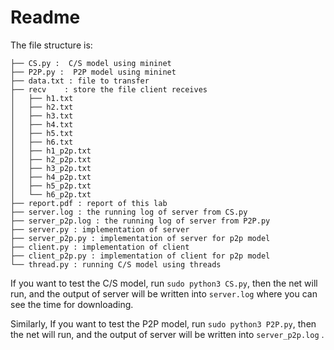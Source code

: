# Readme

The file structure is:

```
├── CS.py :  C/S model using mininet
├── P2P.py :  P2P model using mininet
├── data.txt : file to transfer
├── recv	: store the file client receives
│   ├── h1.txt
│   ├── h2.txt
│   ├── h3.txt
│   ├── h4.txt
│   ├── h5.txt
│   ├── h6.txt
│   ├── h1_p2p.txt
│   ├── h2_p2p.txt
│   ├── h3_p2p.txt
│   ├── h4_p2p.txt
│   ├── h5_p2p.txt
│   └── h6_p2p.txt
├── report.pdf : report of this lab
├── server.log : the running log of server from CS.py
├── server_p2p.log : the running log of server from P2P.py
├── server.py : implementation of server
├── server_p2p.py : implementation of server for p2p model
├── client.py : implementation of client
├── client_p2p.py : implementation of client for p2p model
└── thread.py : running C/S model using threads
```

If you want to test the C/S model, run `sudo python3 CS.py`, then the net will run, and the output of server will be written into `server.log` where you can see the time for downloading.

Similarly, If you want to test the P2P model, run `sudo python3 P2P.py`, then the net will run, and the output of server will be written into `server_p2p.log` .

